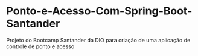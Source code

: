 # Ponto-e-Acesso-Com-Spring-Boot-Santander
Projeto do Bootcamp Santander da DIO para criação de uma aplicação de controle de ponto e acesso 
